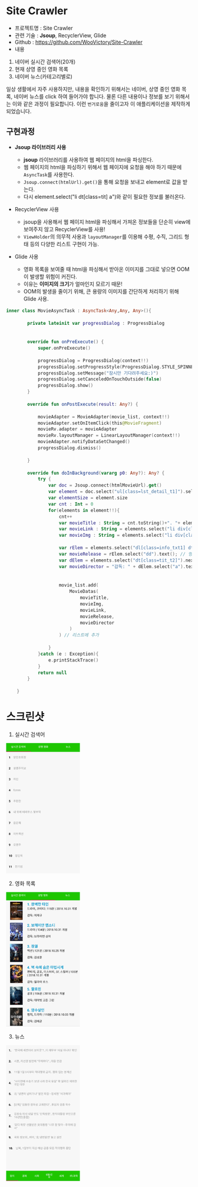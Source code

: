 # Site Crawler

- 프로젝트명 : Site Crawler
- 관련 기술 : **Jsoup**, RecyclerView, Glide
- Github : https://github.com/WooVictory/Site-Crawler
- 내용 
1. 네이버 실시간 검색어(20개)
2. 현재 상영 중인 영화 목록
3. 네이버 뉴스(카테고리별로)

일상 생활에서 자주 사용하지만, 내용을 확인하기 위해서는 네이버, 상영 중인 영화 목록, 네이버 뉴스를 click 하여 들어가야 합니다. 물론 다른 내용이나 정보를 보기 위해서는 이와 같은 과정이 필요합니다. 이런 `번거로움`을 줄이고자 이 애플리케이션을 제작하게 되었습니다.


## 구현과정

* **Jsoup 라이브러리 사용**
    * **jsoup** 라이브러리를 사용하여 웹 페이지의 html을 파싱한다.
    * 웹 페이지의 html을 파싱하기 위해서 웹 페이지에 요청을 해야 하기 때문에 `AsyncTask`를 사용한다.
    * `Jsoup.connect(htmlUrl).get()`을 통해 요청을 보내고 element로 값을 받는다.
    * 다시 element.select("li dt[class=tit] a")와 같이 필요한 정보를 불러온다.

* RecyclerView 사용
    * jsoup을 사용해서 웹 페이지 html을 파싱해서 가져온 정보들을 단순히 view에 보여주지 않고 RecyclerView를 사용!
    * `ViewHolder`의 의무적 사용과 `layoutManager`를 이용해 수평, 수직, 그리드 형태 등의 다양한 리스트 구현이 가능.

* Glide 사용
    * 영화 목록을 보여줄 때 html을 파싱해서 받아온 이미지를 그대로 넣으면 OOM이 발생할 위험이 커진다.
    * 이유는 **이미지의 크기**가 얼마인지 모르기 때문!
    * OOM의 발생을 줄이기 위해, 큰 용량의 이미지를 간단하게 처리하기 위해 Glide 사용.

```kotlin
inner class MovieAsyncTask : AsyncTask<Any,Any, Any>(){

        private lateinit var progressDialog : ProgressDialog


        override fun onPreExecute() {
            super.onPreExecute()

            progressDialog = ProgressDialog(context!!)
            progressDialog.setProgressStyle(ProgressDialog.STYLE_SPINNER)
            progressDialog.setMessage("잠시만 기다려주세요:)")
            progressDialog.setCanceledOnTouchOutside(false)
            progressDialog.show()
        }

        override fun onPostExecute(result: Any?) {

            movieAdapter = MovieAdapter(movie_list, context!!)
            movieAdapter.setOnItemClick(this@MovieFragment)
            movieRv.adapter = movieAdapter
            movieRv.layoutManager = LinearLayoutManager(context!!)
            movieAdapter.notifyDataSetChanged()
            progressDialog.dismiss()

        }

        override fun doInBackground(vararg p0: Any?): Any? {
            try {
                var doc = Jsoup.connect(htmlMovieUrl).get()
                var element = doc.select("ul[class=lst_detail_t1]").select("li")
                var elementSize = element.size
                var cnt : Int = 0
                for(elements in element!!){
                    cnt++
                    var movieTitle : String = cnt.toString()+". "+ elements.select("li dt[class=tit] a").text() // 영화 제목
                    var movieLink : String = elements.select("li div[class=thumb] a").attr("href") // 영화 상세 링크
                    var movieImg : String = elements.select("li div[class=thumb] a img").attr("src") // 영화 썸네일 이미지

                    var rElem = elements.select("dl[class=info_txt1] dt").next().first()
                    var movieRelease = rElem.select("dd").text(); // 영화 개봉일
                    var dElem = elements.select("dt[class=tit_t2]").next().first()
                    var movieDirector = "감독: " + dElem.select("a").text(); // 영화 감독


                    movie_list.add(
                        MovieDatas(
                            movieTitle,
                            movieImg,
                            movieLink,
                            movieRelease,
                            movieDirector
                        )
                    ) // 리스트에 추가

                }
            }catch (e : Exception){
                e.printStackTrace()
            }
            return null
        }

    }
```
 



# 스크린샷

1. 실시간 검색어
<img src="image/rank.png" width="200">

2. 영화 목록
<img src="image/movie_rank.png" width="200">

3. 뉴스
<img src="image/news_rank.png" width="200">
<!--
지원 이유
  이전부터 크롤링과 관련된 주제에 관심이 있었지만, 도전해 본 적은 없었습니다. 마침 핵데이에 소개된 주제를 보고 간단한 애플리케이션을 제작해보고 싶다는 마음이 생겼습니다. 그래서 저는 네이버에 들어가지 않고 네이버 실시간 검색어를 크롤링하여 20개까지 리스트로 출력하여 보여주는 앱을 제작했습니다. 

  아직 완성되지 않았지만, 저는 이번 핵데이에 지원을 해서 미완성 된 애플리케이션을 제작하여 사람들에게 편의를 주면서 복잡하지 않은 애플리케이션을 만들 싶습니다.  또한, 클라이언트 측에서 크롤링을 하는 방법에 대해서도 더욱 자세하게 알아보고 싶어서 지원하게 되었습니다. 
-->